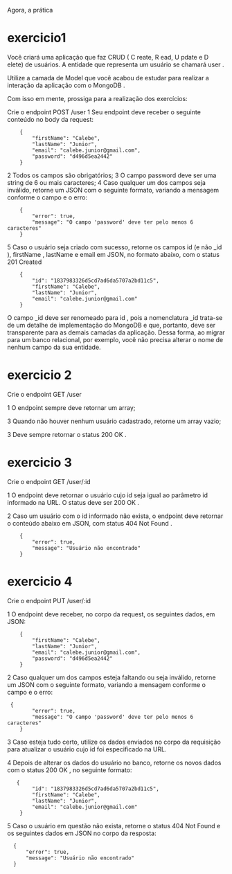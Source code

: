Agora, a prática
# exercicio1

Você criará uma aplicação que faz CRUD ( C reate, R ead, U pdate e D elete) de usuários. A entidade que representa um usuário se chamará user .

Utilize a camada de Model que você acabou de estudar para realizar a interação da aplicação com o MongoDB .

Com isso em mente, prossiga para a realização dos exercícios:

Crie o endpoint POST /user
1 Seu endpoint deve receber o seguinte conteúdo no body da request:
```
    {
        "firstName": "Calebe",
        "lastName": "Junior",
        "email": "calebe.junior@gmail.com",
        "password": "d496d5ea2442"
    }
```
2 Todos os campos são obrigatórios;
3 O campo password deve ser uma string de 6 ou mais caracteres;
4 Caso qualquer um dos campos seja inválido, retorne um JSON com o seguinte formato, variando a mensagem conforme o campo e o erro:

```
    {
        "error": true,
        "message": "O campo 'password' deve ter pelo menos 6 caracteres"
    }
```
5 Caso o usuário seja criado com sucesso, retorne os campos id (e não _id ), firstName , lastName e email em JSON, no formato abaixo, com o status 201 Created

```
    {
        "id": "1837983326d5cd7ad6da5707a2bd11c5",
        "firstName": "Calebe",
        "lastName": "Junior",
        "email": "calebe.junior@gmail.com"
    }
```

O campo _id deve ser renomeado para id , pois a nomenclatura _id trata-se de um detalhe de implementação do MongoDB e que, portanto, deve ser transparente para as demais camadas da aplicação. Dessa forma, ao migrar para um banco relacional, por exemplo, você não precisa alterar o nome de nenhum campo da sua entidade.

# exercicio 2
Crie o endpoint GET /user

1 O endpoint sempre deve retornar um array;

3 Quando não houver nenhum usuário cadastrado, retorne um array vazio;

3 Deve sempre retornar o status 200 OK .

# exercicio 3

Crie o endpoint GET /user/:id

1 O endpoint deve retornar o usuário cujo id seja igual ao parâmetro id informado na URL. O status deve ser 200 OK .

2 Caso um usuário com o id informado não exista, o endpoint deve retornar o conteúdo abaixo em JSON, com status 404 Not Found .

```
    {
        "error": true,
        "message": "Usuário não encontrado"
    }
```

# exercicio 4
Crie o endpoint PUT /user/:id

1 O endpoint deve receber, no corpo da request, os seguintes dados, em JSON:

```
    {
        "firstName": "Calebe",
        "lastName": "Junior",
        "email": "calebe.junior@gmail.com",
        "password": "d496d5ea2442"
    }
```

2 Caso qualquer um dos campos esteja faltando ou seja inválido, retorne um JSON com o seguinte formato, variando a mensagem conforme o campo e o erro:

```
 {
        "error": true,
        "message": "O campo 'password' deve ter pelo menos 6 caracteres"
    }
```
3 Caso esteja tudo certo, utilize os dados enviados no corpo da requisição para atualizar o usuário cujo id foi especificado na URL.

4 Depois de alterar os dados do usuário no banco, retorne os novos dados com o status 200 OK , no seguinte formato:
```
   {
        "id": "1837983326d5cd7ad6da5707a2bd11c5",
        "firstName": "Calebe",
        "lastName": "Junior",
        "email": "calebe.junior@gmail.com"
    }
  ```
 5 Caso o usuário em questão não exista, retorne o status 404 Not Found e os seguintes dados em JSON no corpo da resposta:

  ```
    {
        "error": true,
        "message": "Usuário não encontrado"
    }
  ```
